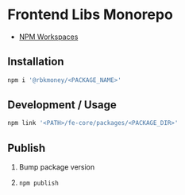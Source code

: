 # Frontend Libs Monorepo

-   [NPM Workspaces](https://docs.npmjs.com/cli/v7/using-npm/workspaces)

## Installation

```sh
npm i '@rbkmoney/<PACKAGE_NAME>'
```

## Development / Usage

```sh
npm link '<PATH>/fe-core/packages/<PACKAGE_DIR>'
```

## Publish

1.  Bump package version
2.  ```sh
    npm publish
    ```
